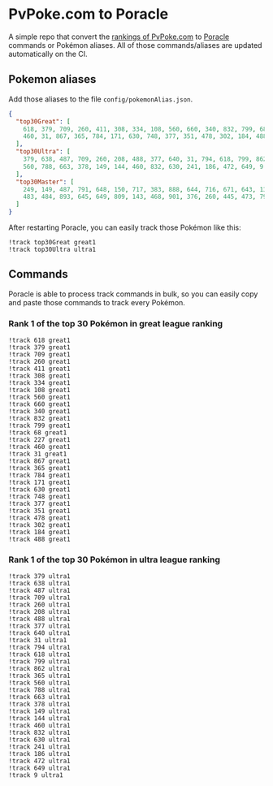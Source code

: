 # PvPoke.com to Poracle
A simple repo that convert the [rankings of PvPoke.com](https://pvpoke.com/rankings/) to [Poracle](https://github.com/KartulUdus/PoracleJS) commands or Pokémon aliases. 
All of those commands/aliases are updated automatically on the CI.

## Pokemon aliases
Add those aliases to the file `config/pokemonAlias.json`. 

<!-- aliases-start -->
```json
{
  "top30Great": [
    618, 379, 709, 260, 411, 308, 334, 108, 560, 660, 340, 832, 799, 68, 227,
    460, 31, 867, 365, 784, 171, 630, 748, 377, 351, 478, 302, 184, 488
  ],
  "top30Ultra": [
    379, 638, 487, 709, 260, 208, 488, 377, 640, 31, 794, 618, 799, 862, 365,
    560, 788, 663, 378, 149, 144, 460, 832, 630, 241, 186, 472, 649, 9
  ],
  "top30Master": [
    249, 149, 487, 791, 648, 150, 717, 383, 888, 644, 716, 671, 643, 130, 250,
    483, 484, 893, 645, 649, 809, 143, 468, 901, 376, 260, 445, 473, 794
  ]
}
```
<!-- aliases-end -->

After restarting Poracle, you can easily track those Pokémon like this:
```shell
!track top30Great great1
!track top30Ultra ultra1
```

## Commands
Poracle is able to process track commands in bulk, so you can easily copy and paste those commands to track every Pokémon.

### Rank 1 of the top 30 Pokémon in great league ranking
<!-- top30great-start -->
```
!track 618 great1
!track 379 great1
!track 709 great1
!track 260 great1
!track 411 great1
!track 308 great1
!track 334 great1
!track 108 great1
!track 560 great1
!track 660 great1
!track 340 great1
!track 832 great1
!track 799 great1
!track 68 great1
!track 227 great1
!track 460 great1
!track 31 great1
!track 867 great1
!track 365 great1
!track 784 great1
!track 171 great1
!track 630 great1
!track 748 great1
!track 377 great1
!track 351 great1
!track 478 great1
!track 302 great1
!track 184 great1
!track 488 great1
```
<!-- top30great-end -->

### Rank 1 of the top 30 Pokémon in ultra league ranking
<!-- top30ultra-start -->
```
!track 379 ultra1
!track 638 ultra1
!track 487 ultra1
!track 709 ultra1
!track 260 ultra1
!track 208 ultra1
!track 488 ultra1
!track 377 ultra1
!track 640 ultra1
!track 31 ultra1
!track 794 ultra1
!track 618 ultra1
!track 799 ultra1
!track 862 ultra1
!track 365 ultra1
!track 560 ultra1
!track 788 ultra1
!track 663 ultra1
!track 378 ultra1
!track 149 ultra1
!track 144 ultra1
!track 460 ultra1
!track 832 ultra1
!track 630 ultra1
!track 241 ultra1
!track 186 ultra1
!track 472 ultra1
!track 649 ultra1
!track 9 ultra1
```
<!-- top30ultra-end -->
